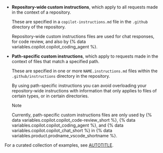 * **Repository-wide custom instructions**, which apply to all requests made in the context of a repository.

  These are specified in a `copilot-instructions.md` file in the `.github` directory of the repository.

  Repository-wide custom instructions files are used for chat responses, for code review, and also by {% data variables.copilot.copilot_coding_agent %}.

* **Path-specific custom instructions**, which apply to requests made in the context of files that match a specified path.

  These are specified in one or more `NAME.instructions.md` files within the `.github/instructions` directory in the repository.

  By using path-specific instructions you can avoid overloading your repository-wide instructions with information that only applies to files of certain types, or in certain directories.

  > [!NOTE]
  > Currently, path-specific custom instructions files are only used by {% data variables.copilot.copilot_code-review_short %}, {% data variables.copilot.copilot_coding_agent %}, and {% data variables.copilot.copilot_chat_short %} in {% data variables.product.prodname_vscode_shortname %}.

For a curated collection of examples, see [AUTOTITLE](/copilot/tutorials/customization-library/custom-instructions).
